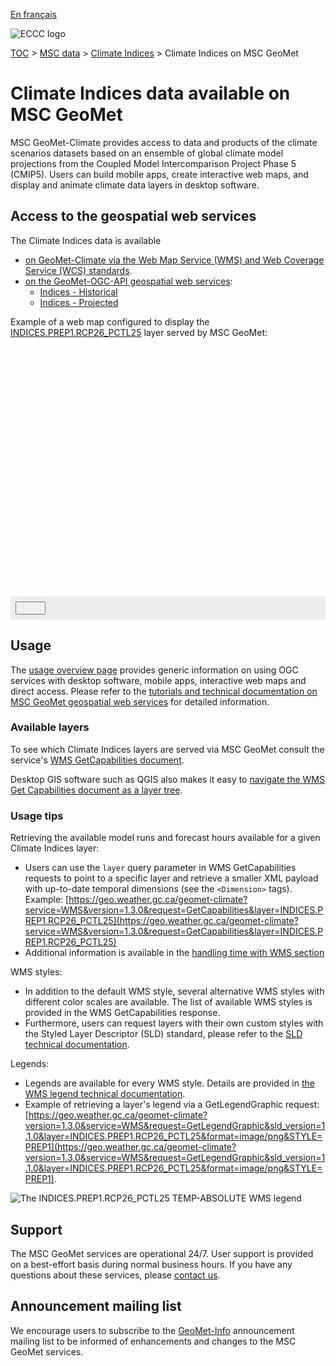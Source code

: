 [En français](readme_climateindices-geomet_fr.md)

![ECCC logo](../../img_eccc-logo.png)

[TOC](../../readme_en.md) > [MSC data](../readme_en.md) > [Climate Indices](readme_climateindices_en.md) > Climate Indices on MSC GeoMet

# Climate Indices data available on MSC GeoMet

MSC GeoMet-Climate provides access to data and products of the climate scenarios datasets based on an ensemble of global climate model projections from the Coupled Model Intercomparison Project Phase 5 (CMIP5). Users can build mobile apps, create interactive web maps, and display and animate climate data layers in desktop software.

## Access to the geospatial web services

The Climate Indices data is available

* [on GeoMet-Climate via the Web Map Service (WMS) and Web Coverage Service (WCS) standards](../../msc-geomet/readme_en.md).
* [on the GeoMet-OGC-API geospatial web services](https://api.weather.gc.ca/):
    * [Indices - Historical](https://api.weather.gc.ca/collections/climate:indices:historical)
    * [Indices - Projected](https://api.weather.gc.ca/collections/climate:indices:projected)

Example of a web map configured to display the [INDICES.PREP1.RCP26_PCTL25](https://geo.weather.gc.ca/geomet-climate?service=WMS&version=1.3.0&request=GetCapabilities&layer=INDICES.PREP1.RCP26_PCTL25) layer served by MSC GeoMet:

<div id="map" style="height: 400px;"></div>
<div id="controller" role="group" aria-label="Animation controls" style="background: #ececec; padding: 0.5rem;">
  <button id="exportmap" class="btn btn-primary btn-sm" type="button"><i class="fa fa-download" style="padding: 0rem 1rem"></i></button>
</div>

## Usage

The [usage overview page](../../usage/readme_en.md) provides generic information on using OGC services with desktop software, mobile apps, interactive web maps and direct access. Please refer to the [tutorials and technical documentation on MSC GeoMet geospatial web services](../../msc-geomet/readme_en.md) for detailed information.

### Available layers

To see which Climate Indices layers are served via MSC GeoMet consult the service's [WMS GetCapabilities document](https://geo.weather.gc.ca/geomet-climate?service=WMS&version=1.3.0&request=GetCapabilities). 

Desktop GIS software such as QGIS also makes it easy to [navigate the WMS Get Capabilities document as a layer tree](../../usage/tutorial_WMS_QGIS_en.md).

### Usage tips

Retrieving the available model runs and forecast hours available for a given Climate Indices layer:

* Users can use the `layer` query parameter in WMS GetCapabilities requests to point to a specific layer and retrieve a smaller XML payload with up-to-date temporal dimensions (see the `<Dimension>` tags). Example: [https://geo.weather.gc.ca/geomet-climate?service=WMS&version=1.3.0&request=GetCapabilities&layer=INDICES.PREP1.RCP26_PCTL25](https://geo.weather.gc.ca/geomet-climate?service=WMS&version=1.3.0&request=GetCapabilities&layer=INDICES.PREP1.RCP26_PCTL25)
* Additional information is available in the [handling time with WMS section](../../../msc-geomet/web-services_en#handling-time)

WMS styles:

* In addition to the default WMS style, several alternative WMS styles with different color scales are available. The list of available WMS styles is provided in the WMS GetCapabilities response.
* Furthermore, users can request layers with their own custom styles with the Styled Layer Descriptor (SLD) standard, please refer to the [SLD technical documentation](../../../msc-geomet/web-services_en#handling-styles).

Legends:

* Legends are available for every WMS style. Details are provided in [the WMS legend technical documentation](../../../msc-geomet/web-services_en#wms-getlegendgraphic).
* Example of retrieving a layer's legend via a GetLegendGraphic request: [https://geo.weather.gc.ca/geomet-climate?version=1.3.0&service=WMS&request=GetLegendGraphic&sld_version=1.1.0&layer=INDICES.PREP1.RCP26_PCTL25&format=image/png&STYLE=PREP1](https://geo.weather.gc.ca/geomet-climate?version=1.3.0&service=WMS&request=GetLegendGraphic&sld_version=1.1.0&layer=INDICES.PREP1.RCP26_PCTL25&format=image/png&STYLE=PREP1).

![The INDICES.PREP1.RCP26_PCTL25 TEMP-ABSOLUTE WMS legend](https://geo.weather.gc.ca/geomet-climate?version=1.3.0&service=WMS&request=GetLegendGraphic&sld_version=1.1.0&layer=INDICES.PREP1.RCP26_PCTL25&format=image/png&STYLE=PREP1)


## Support

The MSC GeoMet services are operational 24/7. User support is provided on a best-effort basis during normal business hours. If you have any questions about these services, please [contact us](https://weather.gc.ca/mainmenu/contact_us_e.html).


## Announcement mailing list

We encourage users to subscribe to the [GeoMet-Info](https://lists.ec.gc.ca/cgi-bin/mailman/listinfo/geomet-info) announcement mailing list to be informed of enhancements and changes to the MSC GeoMet services.

<link rel="stylesheet" href="https://cdnjs.cloudflare.com/ajax/libs/openlayers/4.6.5/ol.css" integrity="sha256-rQq4Fxpq3LlPQ8yP11i6Z2lAo82b6ACDgd35CKyNEBw=" crossorigin="anonymous" />
<script src="https://cdn.polyfill.io/v2/polyfill.min.js?features=requestAnimationFrame,Element.prototype.classList,URL"></script>
<script src="https://cdnjs.cloudflare.com/ajax/libs/openlayers/4.6.5/ol.js" integrity="sha256-77IKwU93jwIX7zmgEBfYGHcmeO0Fx2MoWB/ooh9QkBA=" crossorigin="anonymous"></script>
<script src="https://cdnjs.cloudflare.com/ajax/libs/FileSaver.js/1.3.3/FileSaver.min.js"></script>
<script>
    function isIE() {
      return window.navigator.userAgent.match(/(MSIE|Trident)/);
    }
    var head = document.getElementsByTagName('head')[0];
    var js = document.createElement("script");
    js.type = "text/javascript";
    if (isIE())
    {
        js.src = "../../../js/climateindices_ie.js";
        document.getElementById("controller").setAttribute("hidden", true);
    }
    else
    {
        js.src = "../../../js/climateindices.js";
    }
    head.appendChild(js);
</script>